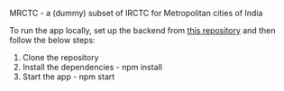 MRCTC - a (dummy) subset of IRCTC for Metropolitan cities of India

To run the app locally, set up the backend from [this repository](https://github.com/Aravindh-SNR/mrctc) and then follow the below steps:

1. Clone the repository
2. Install the dependencies - npm install
3. Start the app - npm start